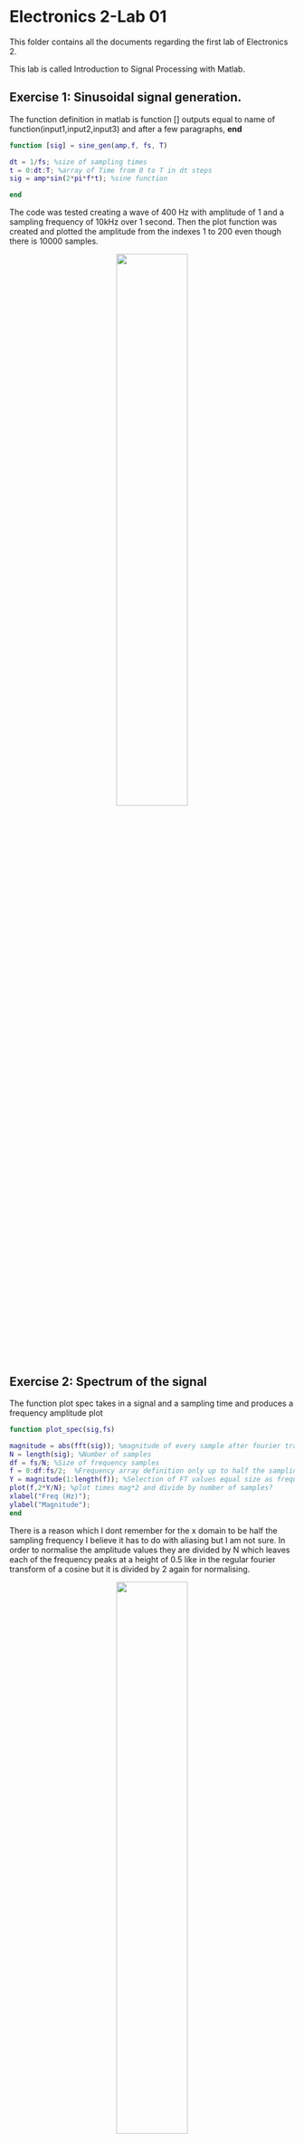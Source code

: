 # Electronics 2-Lab 01


This folder contains all the documents regarding the first lab of Electronics 2.

This lab is called Introduction to Signal Processing with Matlab.

## Exercise 1: Sinusoidal signal generation.
The function definition in matlab is function [] outputs equal to name of function(input1,input2,input3) and after a few paragraphs, **end**

```matlab
function [sig] = sine_gen(amp,f, fs, T)

dt = 1/fs; %size of sampling times
t = 0:dt:T; %array of Time from 0 to T in dt steps
sig = amp*sin(2*pi*f*t); %sine function

end
```

The code was tested creating a wave of 400 Hz with amplitude of 1 and a sampling frequency of 10kHz over 1 second. Then the plot function was created and plotted the amplitude from the indexes 1 to 200 even though there is 10000 samples.

<p align="center">
<img src="images/Ex1.png" width="50%">
</p>

## Exercise 2: Spectrum of the signal

The function plot spec takes in a signal and a sampling time and produces a frequency amplitude plot
```matlab
function plot_spec(sig,fs)

magnitude = abs(fft(sig)); %magnitude of every sample after fourier transform
N = length(sig); %Number of samples
df = fs/N; %Size of frequency samples
f = 0:df:fs/2;  %Frequency array definition only up to half the sampling frequency because of aliasing? 
Y = magnitude(1:length(f)); %Selection of FT values equal size as frequency array
plot(f,2*Y/N); %plot times mag*2 and divide by number of samples?
xlabel("Freq (Hz)");
ylabel("Magnitude");
end
```

There is a reason which I dont remember for the x domain to be half the sampling frequency I believe it has to do with aliasing but I am not sure. In order to normalise the amplitude values they are divided by N which leaves each of the frequency peaks at a height of 0.5 like in the regular fourier transform of a cosine but it is divided by 2 again for normalising.

<p align="center">
<img src="images/Ex2.png" width="50%">
</p>

## Exercise 3: Two tones
 
 I created two signals as such:

 ```matlab
 s1 = sine_gen(1,400,10000,1);
 s2 = sine_gen(0.5,1000,10000,1);
 sig = s1 + s2;
 ```

 Which I then visualised 200 samples in the time domain:

<p align="center">
 <img src="images/Ex3.1.png" width="50%">
</p>

 And the frequency amplitude plot shows the normalised weights of each frequency component in the sig signal. 2:1 ratio.

<p align="center">
 <img src="images/Ex3.2.png" width="50%"> 
</p>

 ## Exercise 4: Two tones + noise

 In order to create a noisy signal I did:
 ```matlab
 noisy = sig + randn(size(sig));
 ```
 which visualises 200 samples on the time domain using

 ```matlab
 plot(noisy(1:200));
 ```
<p align="center">
 <img src="images/Ex4.1.png" width="50%"> 
</p>

Then I plotted the frequency spectrum
```matlab
plot_sec(noisy,10000);
```
<p align="center">
 <img src="images/Ex4.2.png" width="50%"> 
</p>
 What I have learnt is that even though the time domain signal looks very different in comparison (noisy and no noise)

<p align="center">
  <img src="images/Ex4.3.png" width="50%">
</p>

  The fourier transform is still able to identify the importance of the main frequency components. Which means that is easier to analyse noisy signals in the frequency domain as well.

  ## Exercise 5: Projection using dot product
Checking the orthogonality of different sine functions.

  ```matlab
  dot_product = dot(s1,s2);
  ``` 
The result of the dot product is **1.72e-13** which is matlab's way of saying 0.

I created a new sine wave s3 of frequency 401 Hz
```matlab
s3 = sine_gen(1,401,10000,1);
```
And checked the dot product again between s1 and s3 which in this case was **-1.969e-10** which computationally is that but mathematically should be 0.

However, when we check the projection of s1 in sig which is (s1 and s2) we find **5000** which is a non zero value showing there is a component of the function made of **s1**

## Exercise 6: Using PyBench board as a spectrum analyser

We used a 2kHz sine wave and yes it worked. Very impressive that it did it on real time.

<p align="center">
<img src="images/sig.jpg" width="50%">
</p>
You can see the peak in the middle which represents the 2kHz signal.


## Extra challenges

For the first challenge I modifies the sine_gen script and added another input which represents the phase.

```matlab
function [sig] = sine_gen2(amp,f, fs, T,phase)

dt = 1/fs; %size of sampling times
t = 0:dt:T; %array of Time from 0 to T in dt steps
sig = amp*sin(2*pi*f*t + phase); %sine function

end
```

I made this script where I varied the phase of the orange (s2) wave while keeping s1 constant and plotted the animated result :) I used the Animation.m file it requires signal_gen2.m to do it. (Animation.m)

<p align="center">
<img src="images/Challenge_one.gif" width="50%">
</p>

Then for the fourier one we just made a script that changed An over a range of values with different values of n and sum those weighted cosines together to obtain the aproximation of the square wave. (Animation2.m)

<p align="center">
<img src="images/Challenge_two.gif" width="50%">
</p>